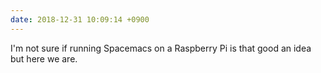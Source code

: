 ```yaml
---
date: 2018-12-31 10:09:14 +0900
---
```

I'm not sure if running Spacemacs on a Raspberry Pi is that good an idea but here we are.
